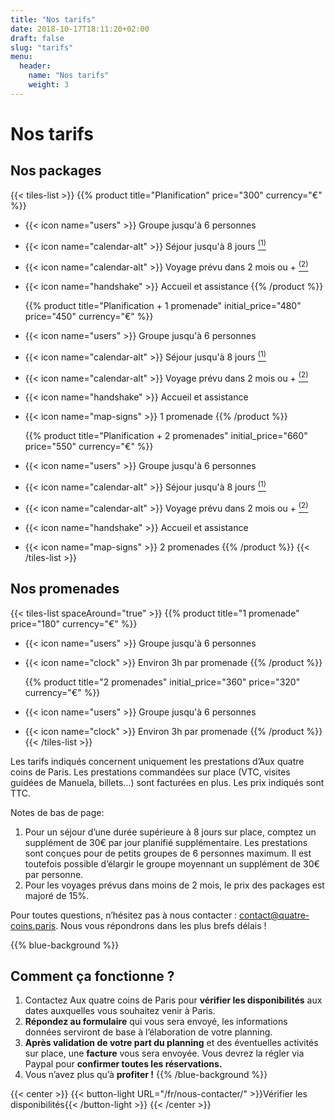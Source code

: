 ```yaml
---
title: "Nos tarifs"
date: 2018-10-17T18:11:20+02:00
draft: false
slug: "tarifs"
menu:
  header:
    name: "Nos tarifs"
    weight: 3
---
```


# Nos tarifs

## Nos packages

{{< tiles-list >}}
  {{% product title="Planification" price="300" currency="€" %}}
* {{< icon name="users" >}} Groupe jusqu'à 6 personnes
* {{< icon name="calendar-alt" >}} Séjour jusqu'à 8 jours <a href="#footnote-1"><sup class="footnote">(1)</sup></a>
* {{< icon name="calendar-alt" >}} Voyage prévu dans 2 mois ou + <a href="#footnote-2"><sup class="footnote">(2)</sup></a>
* {{< icon name="handshake" >}} Accueil et assistance
  {{% /product %}}

  {{% product title="Planification + 1 promenade" initial_price="480" price="450" currency="€" %}}
* {{< icon name="users" >}} Groupe jusqu'à 6 personnes
* {{< icon name="calendar-alt" >}} Séjour jusqu'à 8 jours <a href="#footnote-1"><sup class="footnote">(1)</sup></a>
* {{< icon name="calendar-alt" >}} Voyage prévu dans 2 mois ou + <a href="#footnote-2"><sup class="footnote">(2)</sup></a>
* {{< icon name="handshake" >}} Accueil et assistance
* {{< icon name="map-signs" >}} 1 promenade
  {{% /product %}}

  {{% product title="Planification + 2 promenades" initial_price="660" price="550" currency="€" %}}
* {{< icon name="users" >}} Groupe jusqu'à 6 personnes
* {{< icon name="calendar-alt" >}} Séjour jusqu'à 8 jours <a href="#footnote-1"><sup class="footnote">(1)</sup></a>
* {{< icon name="calendar-alt" >}} Voyage prévu dans 2 mois ou + <a href="#footnote-2"><sup class="footnote">(2)</sup></a>
* {{< icon name="handshake" >}} Accueil et assistance
* {{< icon name="map-signs" >}} 2 promenades
  {{% /product %}}
{{< /tiles-list >}}

## Nos promenades

{{< tiles-list spaceAround="true" >}}
  {{% product title="1 promenade" price="180" currency="€" %}}
* {{< icon name="users" >}} Groupe jusqu'à 6 personnes
* {{< icon name="clock" >}} Environ 3h par promenade
  {{% /product %}}

  {{% product title="2 promenades" initial_price="360" price="320" currency="€" %}}
* {{< icon name="users" >}} Groupe jusqu'à 6 personnes
* {{< icon name="clock" >}} Environ 3h par promenade
  {{% /product %}}
{{< /tiles-list >}}

Les tarifs indiqués concernent uniquement les prestations d’Aux quatre coins de Paris. Les prestations commandées sur place (VTC, visites guidées de Manuela, billets…) sont facturées en plus. Les prix indiqués sont TTC.

Notes de bas de page:

1. <a id="footnote-1" name="footnote-1"/>Pour un séjour d’une durée supérieure à 8 jours sur place, comptez un supplément de 30€ par jour planifié supplémentaire. Les prestations sont conçues pour de petits groupes de 6 personnes maximum. Il est toutefois possible d’élargir le groupe moyennant un supplément de 30€ par personne.
2. <a id="footnote-2" name="footnote-2"/>Pour les voyages prévus dans moins de 2 mois, le prix des packages est majoré de 15%.

Pour toutes questions, n’hésitez pas à nous contacter : [contact@quatre-coins.paris](mailto:contact@quatre-coins.paris). Nous vous répondrons dans les plus brefs délais !

{{% blue-background %}}
## Comment ça fonctionne ?

1. Contactez Aux quatre coins de Paris pour **vérifier les disponibilités** aux dates auxquelles vous souhaitez venir à Paris.
2. **Répondez au formulaire** qui vous sera envoyé, les informations données serviront de base à l’élaboration de votre planning.
3. **Après validation de votre part du planning** et des éventuelles activités sur place, une **facture** vous sera envoyée. Vous devrez la régler via Paypal pour **confirmer toutes les réservations.**
4. Vous n’avez plus qu’à **profiter !**
{{% /blue-background %}}

{{< center >}}
{{< button-light URL="/fr/nous-contacter/" >}}Vérifier les disponibilités{{< /button-light >}}
{{< /center >}}
